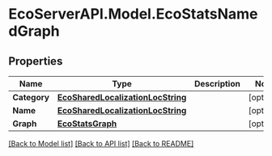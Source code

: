# EcoServerAPI.Model.EcoStatsNamedGraph
## Properties

Name | Type | Description | Notes
------------ | ------------- | ------------- | -------------
**Category** | [**EcoSharedLocalizationLocString**](EcoSharedLocalizationLocString.md) |  | [optional] 
**Name** | [**EcoSharedLocalizationLocString**](EcoSharedLocalizationLocString.md) |  | [optional] 
**Graph** | [**EcoStatsGraph**](EcoStatsGraph.md) |  | [optional] 

[[Back to Model list]](../README.md#documentation-for-models) [[Back to API list]](../README.md#documentation-for-api-endpoints) [[Back to README]](../README.md)


